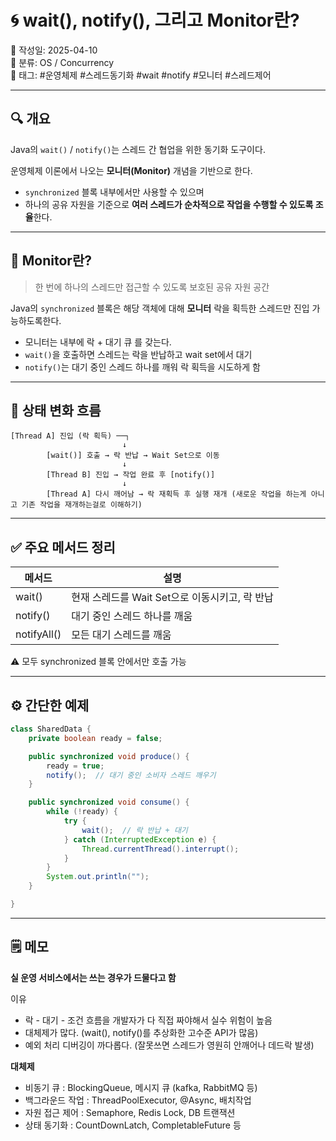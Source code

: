 # 🌀 wait(), notify(), 그리고 Monitor란?

📅 작성일: 2025-04-10  
📂 분류: OS / Concurrency  
🔖 태그: #운영체제 #스레드동기화 #wait #notify #모니터 #스레드제어

---

## 🔍 개요

Java의 `wait()` / `notify()`는 스레드 간 협업을 위한 동기화 도구이다.

운영체제 이론에서 나오는 **모니터(Monitor)** 개념을 기반으로 한다.

- `synchronized` 블록 내부에서만 사용할 수 있으며
- 하나의 공유 자원을 기준으로 **여러 스레드가 순차적으로 작업을 수행할 수 있도록 조율**한다.

---

## 🧠 Monitor란?

> 한 번에 하나의 스레드만 접근할 수 있도록 보호된 공유 자원 공간

Java의 `synchronized` 블록은 해당 객체에 대해 **모니터** 락을 획득한 스레드만 진입 가능하도록한다.

- 모니터는 내부에 락 + 대기 큐 를 갖는다.
- `wait()`을 호출하면 스레드는 락을 반납하고 wait set에서 대기
- `notify()`는 대기 중인 스레드 하나를 깨워 락 획득을 시도하게 함

---

## 🔄 상태 변화 흐름

```text
[Thread A] 진입 (락 획득) ──┐
                         ↓
        [wait()] 호출 → 락 반납 → Wait Set으로 이동
                         ↓
        [Thread B] 진입 → 작업 완료 후 [notify()]
                         ↓
        [Thread A] 다시 깨어남 → 락 재획득 후 실행 재개 (새로운 작업을 하는게 아니고 기존 작업을 재개하는걸로 이해하기)
```

---

## ✅ 주요 메서드 정리

| 메서드 | 	설명 |
|------|------|
|wait() |	현재 스레드를 Wait Set으로 이동시키고, 락 반납|
|notify() |	대기 중인 스레드 하나를 깨움|
|notifyAll() |	모든 대기 스레드를 깨움|

⚠️ 모두 synchronized 블록 안에서만 호출 가능

---

## ⚙️ 간단한 예제

```java
class SharedData {
    private boolean ready = false;

    public synchronized void produce() {
        ready = true;
        notify();  // 대기 중인 소비자 스레드 깨우기
    }

    public synchronized void consume() {
        while (!ready) {
            try {
                wait();  // 락 반납 + 대기
            } catch (InterruptedException e) {
                Thread.currentThread().interrupt();
            }
        }
        System.out.println("");
    }

}
```

---

## 🗒️ 메모

**실 운영 서비스에서는 쓰는 경우가 드물다고 함**

이유
- 락 - 대기 - 조건 흐름을 개발자가 다 직접 짜야해서 실수 위험이 높음
- 대체제가 많다. (wait(), notify()를 추상화한 고수준 API가 많음)
- 예외 처리 디버깅이 까다롭다. (잘못쓰면 스레드가 영원히 안깨어나 데드락 발생)

**대체제**

- 비동기 큐 : BlockingQueue, 메시지 큐 (kafka, RabbitMQ 등)
- 백그라운드 작업 : ThreadPoolExecutor, @Async, 배치작업
- 자원 접근 제어 : Semaphore, Redis Lock, DB 트랜잭션
- 상태 동기화 : CountDownLatch, CompletableFuture 등